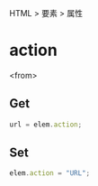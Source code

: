HTML > 要素 > 属性
# action
\<from>  
## Get
```javascript
url = elem.action;
```

## Set
```javascript
elem.action = "URL";
```
